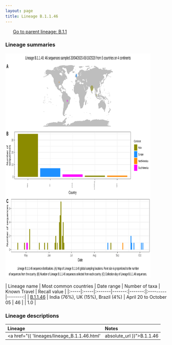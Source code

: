 ```yaml
---
layout: page
title: Lineage B.1.1.46
---
```




<p>
<ul class="actions small">
	 <a href="{{ 'lineages/lineage_B.1.1.html' | absolute_url }}" class="button special fit">Go to parent lineage: B.1.1</a>
</ul>
</p>
<h3> Lineage summaries</h3>

<img src="../assets/images/B.1.1.46.svg" alt="B.1.1.46 lineage summary figure" width="90%" height="700px" />


| Lineage name | Most common countries | Date range | Number of taxa | Known Travel | Recall value |
|:-----|:-----|:-------|-------:|-------:|:---------|--------:|
| <a href="{{ 'lineages/lineage_B.1.1.46.html' | absolute_url }}">B.1.1.46</a> | India (76%), UK (15%), Brazil (4%) | April 20 to October 05 | 46 |  | 1.0 |

<h3>Lineage descriptions</h3>

| Lineage | Notes |
|:-----|:-----|
| <a href="{{ 'lineages/lineage_B.1.1.46.html' | absolute_url }}">B.1.1.46</a> | Indian lineage |

